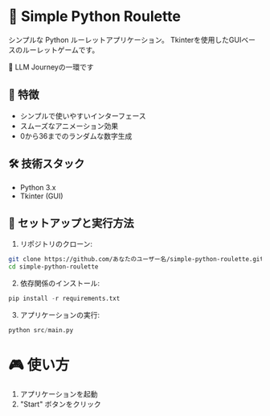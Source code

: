 # 🎲 Simple Python Roulette
シンプルな Python ルーレットアプリケーション。
Tkinterを使用したGUIベースのルーレットゲームです。

🤖 LLM Journeyの一環です

## 🌟 特徴
- シンプルで使いやすいインターフェース
- スムーズなアニメーション効果
- 0から36までのランダムな数字生成

## 🛠 技術スタック
- Python 3.x
- Tkinter (GUI)

## 🚀 セットアップと実行方法

1. リポジトリのクローン:
```bash
git clone https://github.com/あなたのユーザー名/simple-python-roulette.git
cd simple-python-roulette
```

2. 依存関係のインストール:
```python
pip install -r requirements.txt
```
3. アプリケーションの実行:
```python
python src/main.py
```

# 🎮 使い方
1. アプリケーションを起動
2. "Start" ボタンをクリック